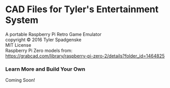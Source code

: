 # CAD Files for Tyler's Entertainment System
A portable Raspberry Pi Retro Game Emulator </br>
copyright :copyright: 2016 Tyler Spadgenske </br>
MIT License </br>
Raspberry Pi Zero models from:</br>
https://grabcad.com/library/raspberry-pi-zero-2/details?folder_id=1464825
### Learn More and Build Your Own
Coming Soon!